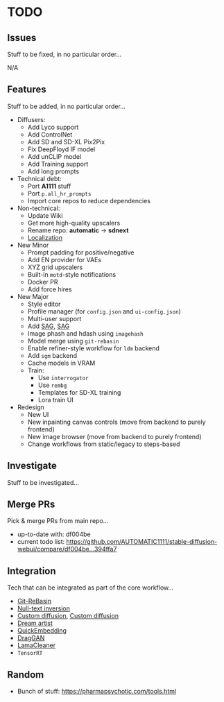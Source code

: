 # TODO

## Issues

Stuff to be fixed, in no particular order...

N/A

## Features

Stuff to be added, in no particular order...

- Diffusers:
  - Add Lyco support
  - Add ControlNet
  - Add SD and SD-XL Pix2Pix
  - Fix DeepFloyd IF model
  - Add unCLIP model
  - Add Training support
  - Add long prompts
- Technical debt:
  - Port **A1111** stuff
  - Port `p.all_hr_prompts`
  - Import core repos to reduce dependencies
- Non-technical:
  - Update Wiki
  - Get more high-quality upscalers
  - Rename repo: **automatic** -> **sdnext**
  - [Localization](https://app.transifex.com/signup/open-source/)
- New Minor
  - Prompt padding for positive/negative
  - Add EN provider for VAEs
  - XYZ grid upscalers
  - Built-in `motd`-style notifications
  - Docker PR
  - Add force hires
- New Major
  - Style editor
  - Profile manager (for `config.json` and `ui-config.json`)
  - Multi-user support
  - Add [SAG](https://huggingface.co/docs/diffusers/v0.19.3/en/api/pipelines/self_attention_guidance), [SAG](https://github.com/ashen-sensored/sd_webui_SAG)
  - Image phash and hdash using `imagehash`
  - Model merge using `git-rebasin`
  - Enable refiner-style workflow for `ldm` backend
  - Add `sgm` backend
  - Cache models in VRAM
  - Train:
    - Use `interrogator`
    - Use `rembg`
    - Templates for SD-XL training
    - Lora train UI
- Redesign
  - New UI
  - New inpainting canvas controls (move from backend to purely frontend)
  - New image browser (move from backend to purely frontend)
  - Change workflows from static/legacy to steps-based

## Investigate

Stuff to be investigated...

## Merge PRs

Pick & merge PRs from main repo...

- up-to-date with: df004be
- current todo list: <https://github.com/AUTOMATIC1111/stable-diffusion-webui/compare/df004be...394ffa7>

## Integration

Tech that can be integrated as part of the core workflow...

- [Git-ReBasin]([https://github.com/ogkalu2/Merge-Stable-Diffusion-models-without-distortion](https://github.com/vladmandic/automatic/issues/1176))
- [Null-text inversion](https://github.com/ouhenio/null-text-inversion-colab)
- [Custom diffusion](https://github.com/guaneec/custom-diffusion-webui), [Custom diffusion](https://www.cs.cmu.edu/~custom-diffusion/)
- [Dream artist](https://github.com/7eu7d7/DreamArtist-sd-webui-extension)
- [QuickEmbedding](https://github.com/ethansmith2000/QuickEmbedding)
- [DragGAN](https://github.com/XingangPan/DragGAN)
- [LamaCleaner](https://github.com/Sanster/lama-cleaner)
- `TensorRT`

## Random

- Bunch of stuff: <https://pharmapsychotic.com/tools.html>
